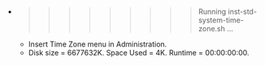 * >>>>>>>>> Running inst-std-system-time-zone.sh ...
  * Insert Time Zone menu in Administration.
  * Disk size = 6677632K. Space Used = 4K. Runtime = 00:00:00:00.
